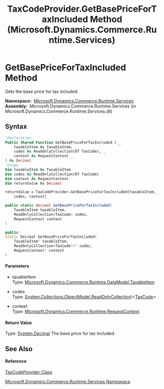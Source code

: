 ﻿---
title: TaxCodeProvider.GetBasePriceForTaxIncluded Method  (Microsoft.Dynamics.Commerce.Runtime.Services)
TOCTitle: GetBasePriceForTaxIncluded Method
ms:assetid: M:Microsoft.Dynamics.Commerce.Runtime.Services.TaxCodeProvider.GetBasePriceForTaxIncluded(Microsoft.Dynamics.Commerce.Runtime.DataModel.TaxableItem,System.Collections.ObjectModel.ReadOnlyCollection{Microsoft.Dynamics.Commerce.Runtime.Services.TaxCode},Microsoft.Dynamics.Commerce.Runtime.RequestContext)
ms:mtpsurl: https://technet.microsoft.com/en-us/library/microsoft.dynamics.commerce.runtime.services.taxcodeprovider.getbasepricefortaxincluded(v=AX.60)
ms:contentKeyID: 49829131
ms.date: 05/18/2015
mtps_version: v=AX.60
f1_keywords:
- Microsoft.Dynamics.Commerce.Runtime.Services.TaxCodeProvider.GetBasePriceForTaxIncluded
dev_langs:
- CSharp
- C++
- VB
---

# GetBasePriceForTaxIncluded Method

Gets the base price for tax included.

**Namespace:**  [Microsoft.Dynamics.Commerce.Runtime.Services](microsoft-dynamics-commerce-runtime-services-namespace.md)  
**Assembly:**  Microsoft.Dynamics.Commerce.Runtime.Services (in Microsoft.Dynamics.Commerce.Runtime.Services.dll)

## Syntax

``` vb
'Declaration
Public Shared Function GetBasePriceForTaxIncluded ( _
    taxableItem As TaxableItem, _
    codes As ReadOnlyCollection(Of TaxCode), _
    context As RequestContext _
) As Decimal
'Usage
Dim taxableItem As TaxableItem
Dim codes As ReadOnlyCollection(Of TaxCode)
Dim context As RequestContext
Dim returnValue As Decimal

returnValue = TaxCodeProvider.GetBasePriceForTaxIncluded(taxableItem, _
    codes, context)
```

``` csharp
public static decimal GetBasePriceForTaxIncluded(
    TaxableItem taxableItem,
    ReadOnlyCollection<TaxCode> codes,
    RequestContext context
)
```

``` c++
public:
static Decimal GetBasePriceForTaxIncluded(
    TaxableItem^ taxableItem, 
    ReadOnlyCollection<TaxCode^>^ codes, 
    RequestContext^ context
)
```

#### Parameters

  - taxableItem  
    Type: [Microsoft.Dynamics.Commerce.Runtime.DataModel.TaxableItem](taxableitem-class-microsoft-dynamics-commerce-runtime-datamodel.md)  

<!-- end list -->

  - codes  
    Type: [System.Collections.ObjectModel.ReadOnlyCollection](https://technet.microsoft.com/en-us/library/ms132474\(v=ax.60\))\<[TaxCode](taxcode-class-microsoft-dynamics-commerce-runtime-services.md)\>  

<!-- end list -->

  - context  
    Type: [Microsoft.Dynamics.Commerce.Runtime.RequestContext](requestcontext-class-microsoft-dynamics-commerce-runtime.md)  

#### Return Value

Type: [System.Decimal](https://technet.microsoft.com/en-us/library/1k2e8atx\(v=ax.60\))  
The base price for tax included.  

## See Also

#### Reference

[TaxCodeProvider Class](taxcodeprovider-class-microsoft-dynamics-commerce-runtime-services.md)

[Microsoft.Dynamics.Commerce.Runtime.Services Namespace](microsoft-dynamics-commerce-runtime-services-namespace.md)

